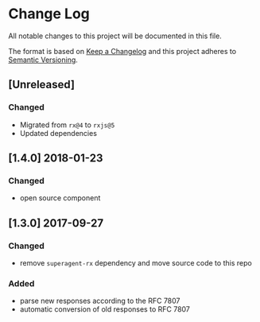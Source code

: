 # Change Log
All notable changes to this project will be documented in this file.

The format is based on [Keep a Changelog](http://keepachangelog.com/) and this project adheres to [Semantic Versioning](http://semver.org/).

## [Unreleased]

### Changed
- Migrated from `rx@4` to `rxjs@5`
- Updated dependencies

## [1.4.0] 2018-01-23

### Changed
- open source component

## [1.3.0] 2017-09-27

### Changed
- remove `superagent-rx` dependency and move source code to this repo

### Added
- parse new responses according to the RFC 7807
- automatic conversion of old responses to RFC 7807


